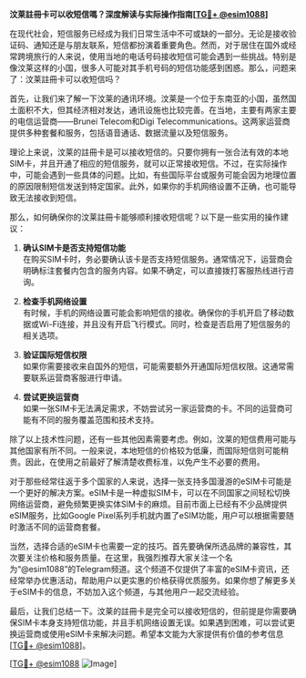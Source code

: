 **汶莱註冊卡可以收短信嗎？深度解读与实际操作指南[[TG💪+ @esim1088](https://t.me/s/esim1088)]**

在现代社会，短信服务已经成为我们日常生活中不可或缺的一部分。无论是接收验证码、通知还是与朋友联系，短信都扮演着重要角色。然而，对于居住在国外或经常跨境旅行的人来说，使用当地的电话号码接收短信可能会遇到一些挑战。特别是像汶莱这样的小国，很多人可能对其手机号码的短信功能感到困惑。那么，问题来了：汶莱註冊卡可以收短信吗？

首先，让我们来了解一下汶莱的通讯环境。汶莱是一个位于东南亚的小国，虽然国土面积不大，但其经济相对发达，通讯设施也比较完善。在当地，主要有两家主要的电信运营商——Brunei Telecom和Digi Telecommunications。这两家运营商提供多种套餐和服务，包括语音通话、数据流量以及短信服务。

理论上来说，汶莱的註冊卡是可以接收短信的。只要你拥有一张合法有效的本地SIM卡，并且开通了相应的短信服务，就可以正常接收短信。不过，在实际操作中，可能会遇到一些具体的问题。比如，有些国际平台或服务可能会因为地理位置的原因限制短信发送到特定国家。此外，如果你的手机网络设置不正确，也可能导致无法接收到短信。

那么，如何确保你的汶莱註冊卡能够顺利接收短信呢？以下是一些实用的操作建议：

1. **确认SIM卡是否支持短信功能**  
   在购买SIM卡时，务必要确认该卡是否支持短信服务。通常情况下，运营商会明确标注套餐内包含的服务内容。如果不确定，可以直接拨打客服热线进行咨询。

2. **检查手机网络设置**  
   有时候，手机的网络设置可能会影响短信的接收。确保你的手机开启了移动数据或Wi-Fi连接，并且没有开启飞行模式。同时，检查是否启用了短信服务的相关选项。

3. **验证国际短信权限**  
   如果你需要接收来自国外的短信，可能需要额外开通国际短信权限。这通常需要联系运营商客服进行申请。

4. **尝试更换运营商**  
   如果一张SIM卡无法满足需求，不妨尝试另一家运营商的卡。不同的运营商可能有不同的服务覆盖范围和技术支持。

除了以上技术性问题，还有一些其他因素需要考虑。例如，汶莱的短信费用可能与其他国家有所不同。一般来说，本地短信的价格较为低廉，而国际短信则可能稍贵。因此，在使用之前最好了解清楚收费标准，以免产生不必要的费用。

对于那些经常往返于多个国家的人来说，选择一张支持多国漫游的eSIM卡可能是一个更好的解决方案。eSIM卡是一种虚拟SIM卡，可以在不同国家之间轻松切换网络运营商，避免频繁更换实体SIM卡的麻烦。目前市面上已经有不少品牌提供eSIM服务，比如Google Pixel系列手机就内置了eSIM功能，用户可以根据需要随时激活不同的运营商套餐。

当然，选择合适的eSIM卡也需要一定的技巧。首先要确保所选品牌的兼容性，其次要关注价格和服务质量。在这里，我强烈推荐大家关注一个名为“@esim1088”的Telegram频道。这个频道不仅提供了丰富的eSIM卡资讯，还经常举办优惠活动，帮助用户以更实惠的价格获得优质服务。如果你想了解更多关于eSIM卡的信息，不妨加入这个频道，与其他用户一起交流经验。

最后，让我们总结一下。汶莱的註冊卡是完全可以接收短信的，但前提是你需要确保SIM卡本身支持短信功能，并且手机网络设置无误。如果遇到困难，可以尝试更换运营商或使用eSIM卡来解决问题。希望本文能为大家提供有价值的参考信息[[TG💪+ @esim1088](https://t.me/s/esim1088)]。

[[TG💪+ @esim1088](https://t.me/s/esim1088) ![Image](https://i.postimg.cc/4NQfJmqS/Snipaste-2025-05-13-00-14-12.png)]